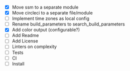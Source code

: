 - [x] Move ssm to a separate module
- [x] Move circleci to a separate file/module
- [ ] Implement time zones as local config
- [ ] Rename build_parameters to search_build_parameters
- [x] Add color output (configurable?)
- [ ] Add Readme
- [ ] Add License
- [ ] Linters on complexity
- [ ] Tests
- [ ] CI
- [ ] Install
